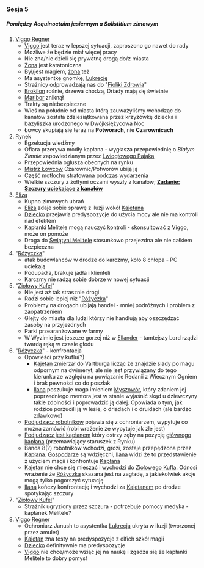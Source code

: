 ### Sesja 5
##### Pomiędzy Aequinoctuim jesiennym a Solistitium zimowym
1. [Viggo Regner](#p_viggo_regner)
	* [Viggo](#p_viggo_regner) jest teraz w lepszej sytuacji, zaproszono go nawet do rady
	* Możliwe że będzie miał więcej pracy
	* Nie zna/nie dzieli się prywatną drogą do/z miasta
	* [Żona](#p_pani_regner) jest katatoniczna
	* Był/jest magiem, [żona](#p_pani_regner) też
	* Ma asystentkę gnomkę, [Lukrecję](#p_lukrecja_schattenwort)
	* Strażnicy odprowadzają nas do "[Fioliki Zdrowia](#l_fiolka_zdrowia)"
	* [Brokilon](#l_brokilon) rośnie, drzewa chodzą, Driady mają się świetnie
	* [Maribor](#l_maribor) zniknął
	* Trakty są niebezpieczne
	* Wieś na południe od miasta którą zauważyliśmy wchodząc do kanałów została zdziesiątkowana przez krzyżówkę dziecka i bazyliszka urodzonego w Dwójksiężycowa Noc
	* Łowcy skupiają się teraz na **Potworach**, nie **Czarownicach**
2. Rynek
	* Egzekucja wiedźmy
	* Ofiara przerywa modły kapłana - wygłasza przepowiednię o _Białym Zimnie_ zapowiedzianym przez [Lwiogłowego Pająka](#r_lwioglowy_pajak)
	* Przepowiednia ogłusza obecnych na rynku
	* [Mistrz Łowców](#p_lord_myrton) Czarownic/Potworów ubiją ją
	* Część motłochu stratowana podczas wydarzenia
	* Wielkie szczury z żółtymi oczami wyszły z kanałów; **[Zadanie: Szczury uciekające z kanałów](#z_q6)**
3. [Eliza](#p_eliza)
	* Kupno zimowych ubrań
	* [Eliza](#p_eliza) zdaje sobie sprawę z iluzji wokół [Kajetana](#p_kajetan)
	* [Dziecko](#p_daria) przejawia predyspozycje do użycia mocy ale nie ma kontroli nad efektem
	* Kapłanki Melitele mogą nauczyć kontroli - skonsultować z [Viggo](#p_viggo_regner), może on pomoże    
	* Droga do [Świątyni Melitele](#l_smelitele) stosunkowo przejezdna ale nie całkiem bezpieczna
4. "[Różyczka](#l_rozyczka)"
	* atak budowlańców w drodze do karczmy, koło 8 chłopa - PC uciekają
	* Podupadła, brakuje jadła i klienteli
	* Karczmy nie radzą sobie dobrze w nowej sytuacji
5. "[Ziołowy Kufel](#l_ziolowy_kufelek)"
	* Nie jest aż tak strasznie drogi
	* Radzi sobie lepiej niż "[Różyczka](#l_rozyczka)"
	* Problemy na drogach ubijają handel - mniej podróżnych i problem z zaopatrzeniem
	* Glejty do miasta dla ludzi którzy nie handlują aby oszczędzać zasoby na przyjezdnych
	* Parki przearanżowane w farmy
	* W Wyzimie jest jeszcze gorzej niż w [Ellander](#l_m_ellander) - tamtejszy Lord rządzi twardą ręką w czasie głodu
6. "[Różyczka](#l_rozyczka)" - konfrontacja
	* Opowieści przy kuflu(?)
		* [Kajetan](#p_kajetan) zmierzał do Vartburga licząc że znajdzie ślady po magu odpornym na dwimeryt, ale nie jest przywiązany do tego kierunku ze względu na powiązanie Redanii z Wiecznym Ogniem i brak pewności co do poszlak
		* [Ilana](#p_ilana) poszukuje maga imieniem [Myszowór](#p_myszowor), który zdaniem jej poprzedniego mentora jest w stanie wyjaśnić skąd u dziewczyny takie zdolności i poprowadzić ją dalej. Opowiada o tym, jak rodzice porzucili ją w lesie, o driadach i o druidach (ale bardzo zdawkowo)
	* [Podjudzacz robotników](#p_mlody_kaplan) pojawia się z ochroniarzem, wypytuje co można zamówić (robi wrażenie że wypytuje jak źle jest)
	* [Podjudzacz jest kapłanem](#p_mlody_kaplan) który ostrzy zęby na pozycję [głównego kapłana](p_kaplan_matias) (przemawiający staruszek z Rynku)
	* Banda 8(?) robotników wchodzi, grozi, zostaje przepędzona przez [Kapłana](#p_mlody_kaplan). [Gospodarze](p_maria) są wdzięczni, [Ilana](#p_ilana) widzi że to przedstawienie z użyciem magii i konfrontuje [Kapłana](#p_mlody_kaplan)
	* [Kajetan](#p_kajetan) nie chce się mieszać i wychodzi do [Ziołowego Kufla](#l_ziolowy_kufelek). Odnosi wrażenie że [Różyczka](#l_rozyczka) skazana jest na zagładę, a jakiekolwiek akcje mogą tylko pogorszyć sytuację
	* [Ilana](#p_ilana) kończy konfrontację i wychodzi za [Kajetanem](#p_kajetan) po drodze spotykając szczury
7. "[Ziołowy Kufel](#l_ziolowy_kufelek)"
	* Strażnik ugryziony przez szczura - potrzebuje pomocy medyka - kapłanek Melitele?
8. [Viggo Regner](#p_viggo_regner)
	* Ochroniarz Janush to asystentka [Lukrecja](#p_lukrecja_schattenwort) ukryta w iluzji (tworzonej przez amulet)
	* [Kajetan](#p_kajetan) zna testy na predyspozycje z elfich szkół magii
	* [Dziecko](#p_daria) definitywnie ma predyspozycje
	* [Viggo](#p_viggo_regner) nie chce/może wziąć jej na naukę i zgadza się że kapłanki Melitele to dobry pomysł